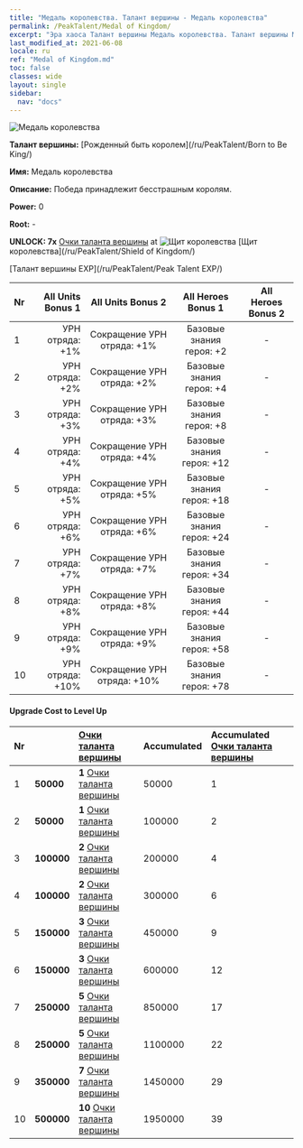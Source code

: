 ```yaml
---
title: "Медаль королевства. Талант вершины - Медаль королевства"
permalink: /PeakTalent/Medal of Kingdom/
excerpt: "Эра хаоса Талант вершины Медаль королевства. Талант вершины Медаль королевства. Медаль королевства"
last_modified_at: 2021-06-08
locale: ru
ref: "Medal of Kingdom.md"
toc: false
classes: wide
layout: single
sidebar:
  nav: "docs"
---
```


  ![Медаль королевства](/images/pt/talent_4403.png)

  **Талант вершины:** [Рожденный быть королем](/ru/PeakTalent/Born to Be King/)

  **Имя:** Медаль королевства

  **Описание:** Победа принадлежит бесстрашным королям.

  **Power:** 0

  **Root:** -

  **UNLOCK: 7x** [Очки таланта вершины](/ItemsRU/con_934/) at ![Щит королевства](/images/pt/talent_4402.png) [Щит королевства](/ru/PeakTalent/Shield of Kingdom/)

  [Талант вершины EXP](/ru/PeakTalent/Peak Talent EXP/)

  | Nr | All Units Bonus 1 | All Units Bonus 2 | All Heroes Bonus 1 | All Heroes Bonus 2 |
  |:---|--------------:|:-------------:|:-------------:|:-------------:|
  | 1 | УРН отряда: +1% | Сокращение УРН отряда: +1% | Базовые знания героя: +2 | - |
  | 2 | УРН отряда: +2% | Сокращение УРН отряда: +2% | Базовые знания героя: +4 | - |
  | 3 | УРН отряда: +3% | Сокращение УРН отряда: +3% | Базовые знания героя: +8 | - |
  | 4 | УРН отряда: +4% | Сокращение УРН отряда: +4% | Базовые знания героя: +12 | - |
  | 5 | УРН отряда: +5% | Сокращение УРН отряда: +5% | Базовые знания героя: +18 | - |
  | 6 | УРН отряда: +6% | Сокращение УРН отряда: +6% | Базовые знания героя: +24 | - |
  | 7 | УРН отряда: +7% | Сокращение УРН отряда: +7% | Базовые знания героя: +34 | - |
  | 8 | УРН отряда: +8% | Сокращение УРН отряда: +8% | Базовые знания героя: +44 | - |
  | 9 | УРН отряда: +9% | Сокращение УРН отряда: +9% | Базовые знания героя: +58 | - |
  | 10 | УРН отряда: +10% | Сокращение УРН отряда: +10% | Базовые знания героя: +78 | - |


#### Upgrade Cost to Level Up

  | Nr | <i class="fas fa-coins"/> | [Очки таланта вершины](/ItemsRU/con_934/) | Accumulated <i class="fas fa-coins"/> | Accumulated [Очки таланта вершины](/ItemsRU/con_934/) |
  |:---|:--------------|:-------------|:-------------|:-------------|
  | 1 | **50000** | **1** [Очки таланта вершины](/ItemsRU/con_934/) | 50000 | 1 |
  | 2 | **50000** | **1** [Очки таланта вершины](/ItemsRU/con_934/) | 100000 | 2 |
  | 3 | **100000** | **2** [Очки таланта вершины](/ItemsRU/con_934/) | 200000 | 4 |
  | 4 | **100000** | **2** [Очки таланта вершины](/ItemsRU/con_934/) | 300000 | 6 |
  | 5 | **150000** | **3** [Очки таланта вершины](/ItemsRU/con_934/) | 450000 | 9 |
  | 6 | **150000** | **3** [Очки таланта вершины](/ItemsRU/con_934/) | 600000 | 12 |
  | 7 | **250000** | **5** [Очки таланта вершины](/ItemsRU/con_934/) | 850000 | 17 |
  | 8 | **250000** | **5** [Очки таланта вершины](/ItemsRU/con_934/) | 1100000 | 22 |
  | 9 | **350000** | **7** [Очки таланта вершины](/ItemsRU/con_934/) | 1450000 | 29 |
  | 10 | **500000** | **10** [Очки таланта вершины](/ItemsRU/con_934/) | 1950000 | 39 |

